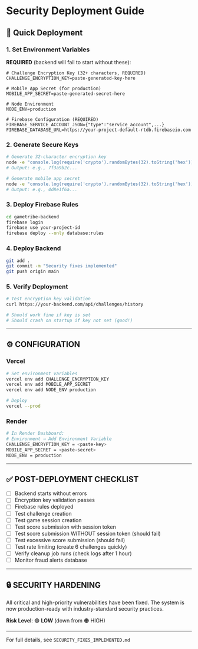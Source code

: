 # Security Deployment Guide

## 🚀 Quick Deployment

### 1. Set Environment Variables

**REQUIRED** (backend will fail to start without these):

```env
# Challenge Encryption Key (32+ characters, REQUIRED)
CHALLENGE_ENCRYPTION_KEY=paste-generated-key-here

# Mobile App Secret (for production)
MOBILE_APP_SECRET=paste-generated-secret-here

# Node Environment
NODE_ENV=production

# Firebase Configuration (REQUIRED)
FIREBASE_SERVICE_ACCOUNT_JSON={"type":"service_account",...}
FIREBASE_DATABASE_URL=https://your-project-default-rtdb.firebaseio.com
```

### 2. Generate Secure Keys

```bash
# Generate 32-character encryption key
node -e "console.log(require('crypto').randomBytes(32).toString('hex'))"
# Output: e.g., 7f3a9b2c...

# Generate mobile app secret
node -e "console.log(require('crypto').randomBytes(32).toString('hex'))"
# Output: e.g., 4d8e1f6a...
```

### 3. Deploy Firebase Rules

```bash
cd gametribe-backend
firebase login
firebase use your-project-id
firebase deploy --only database:rules
```

### 4. Deploy Backend

```bash
git add .
git commit -m "Security fixes implemented"
git push origin main
```

### 5. Verify Deployment

```bash
# Test encryption key validation
curl https://your-backend.com/api/challenges/history

# Should work fine if key is set
# Should crash on startup if key not set (good!)
```

---

## ⚙️ CONFIGURATION

### Vercel

```bash
# Set environment variables
vercel env add CHALLENGE_ENCRYPTION_KEY
vercel env add MOBILE_APP_SECRET
vercel env add NODE_ENV production

# Deploy
vercel --prod
```

### Render

```bash
# In Render Dashboard:
# Environment → Add Environment Variable
CHALLENGE_ENCRYPTION_KEY = <paste-key>
MOBILE_APP_SECRET = <paste-secret>
NODE_ENV = production
```

---

## ✅ POST-DEPLOYMENT CHECKLIST

- [ ] Backend starts without errors
- [ ] Encryption key validation passes
- [ ] Firebase rules deployed
- [ ] Test challenge creation
- [ ] Test game session creation
- [ ] Test score submission with session token
- [ ] Test score submission WITHOUT session token (should fail)
- [ ] Test excessive score submission (should fail)
- [ ] Test rate limiting (create 6 challenges quickly)
- [ ] Verify cleanup job runs (check logs after 1 hour)
- [ ] Monitor fraud alerts database

---

## 🔒 SECURITY HARDENING

All critical and high-priority vulnerabilities have been fixed. The system is now production-ready with industry-standard security practices.

**Risk Level**: 🟢 **LOW** (down from 🟠 HIGH)

---

For full details, see `SECURITY_FIXES_IMPLEMENTED.md`
